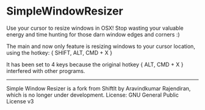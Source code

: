SimpleWindowResizer
===================

Use your cursor to resize windows in OSX! Stop wasting your valuable energy and time hunting for those darn window edges and corners :)

The main and now only feature is resizing windows to your cursor location, using the hotkey: { SHIFT, ALT, CMD + X }

It has been set to 4 keys because the original hotkey { ALT, CMD + X } interfered with other programs.
<hr />
Simple Window Resizer is a fork from ShiftIt by Aravindkumar Rajendiran, which is no longer under development.
License: GNU General Public License v3
